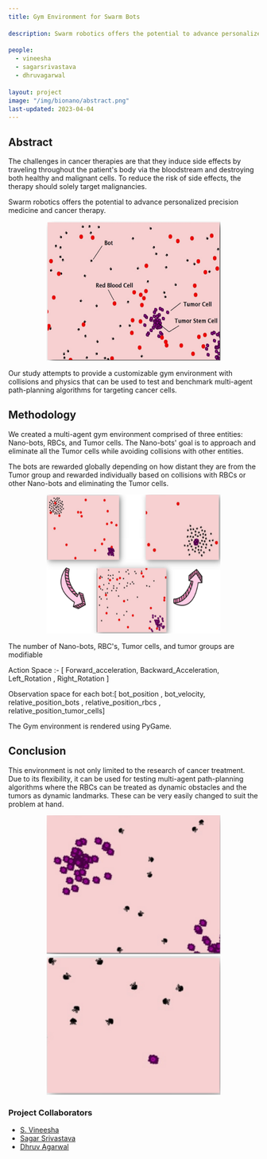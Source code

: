 ```yaml
---
title: Gym Environment for Swarm Bots

description: Swarm robotics offers the potential to advance personalized precision medicine and cancer therapy.

people:
  - vineesha
  - sagarsrivastava
  - dhruvagarwal

layout: project
image: "/img/bionano/abstract.png"
last-updated: 2023-04-04
---
```


## Abstract

The challenges in cancer therapies are that they induce side effects by traveling throughout the patient's body via the bloodstream and destroying both healthy and malignant cells. To reduce the risk of side effects, the therapy should solely target malignancies.

Swarm robotics offers the potential to advance personalized precision medicine and cancer therapy.

<p align="center">

   <img width="350" height="280" src="https://github.com/Robotics-Club-IIT-BHU/Swarm-BioNanoRobots/raw/main/rsc/abstract.png">
</p>

Our study attempts to provide a customizable gym environment with collisions and physics that can be used to test and benchmark multi-agent path-planning algorithms for targeting cancer cells.

## Methodology

We created a multi-agent gym environment comprised of three entities: Nano-bots, RBCs, and Tumor cells. The Nano-bots' goal is to approach and eliminate all the Tumor cells while avoiding collisions with other entities.

The bots are rewarded globally depending on how distant they are from the Tumor group and rewarded individually based on collisions with RBCs or other Nano-bots and eliminating the Tumor cells.

<p align="center">

   <img width="350" height="280" src="https://github.com/Robotics-Club-IIT-BHU/Swarm-BioNanoRobots/blob/main/rsc/methodology.png">
</p>
The number of Nano-bots, RBC's, Tumor cells, and tumor groups are modifiable

Action Space :- [ Forward_acceleration, Backward_Acceleration, Left_Rotation , Right_Rotation ]

Observation space for each bot:[ bot_position , bot_velocity, relative_position_bots , relative_position_rbcs , relative_position_tumor_cells]

The Gym environment is rendered using PyGame.

## Conclusion

This environment is not only limited to the research of cancer treatment. Due to its flexibility, it can be used for testing multi-agent path-planning algorithms where the RBCs can be treated as dynamic obstacles and the tumors as dynamic landmarks. These can be very easily changed to suit the problem at hand.

<p align="center">

   <img width="350" height="280" src="https://github.com/Robotics-Club-IIT-BHU/Swarm-BioNanoRobots/blob/main/rsc/conclusion1.png">
   <img width="350" height="280" src="https://github.com/Robotics-Club-IIT-BHU/Swarm-BioNanoRobots/raw/main/rsc/conclusion2.png">
   
</p>

### Project Collaborators

- [S. Vineesha](https://www.linkedin.com/in/vineesha-s-00294220a)
- [Sagar Srivastava](https://www.linkedin.com/in/sagar-srivastava-8baa231bb/)
- [Dhruv Agarwal](https://www.linkedin.com/in/dhruxy/)

